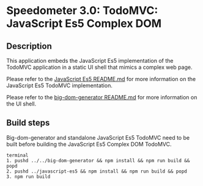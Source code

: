 # Speedometer 3.0: TodoMVC: JavaScript Es5 Complex DOM

## Description

This application embeds the JavaScript Es5 implementation of the TodoMVC application in a static UI shell that mimics a complex web page.

Please refer to the [JavaScript Es5 README.md](../javascript-es5/README.md) for more information on the JavaScript Es5 TodoMVC implementation.

Please refer to the [big-dom-generator README.md](../../big-dom-generator/README.md) for more information on the UI shell.

## Build steps

Big-dom-generator and standalone JavaScript Es5 TodoMVC need to be built before building the JavaScript Es5 Complex DOM TodoMVC.

```
terminal
1. pushd ../../big-dom-generator && npm install && npm run build && popd
2. pushd ../javascript-es5 && npm install && npm run build && popd
3. npm run build
```
